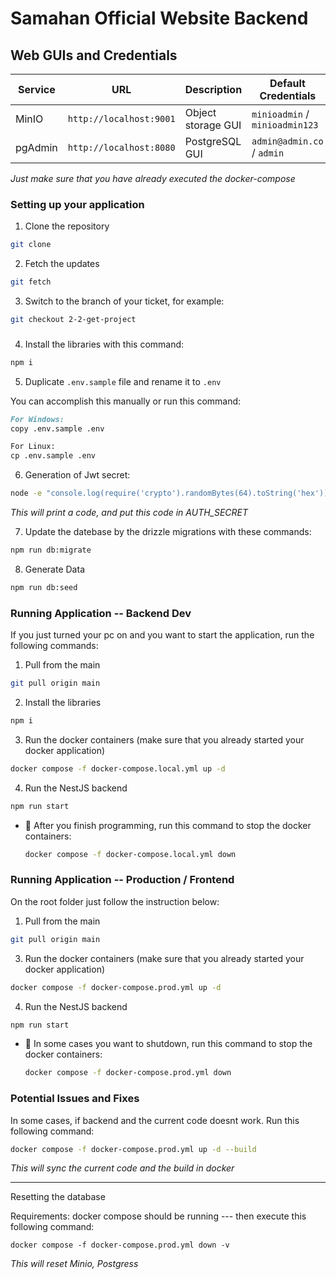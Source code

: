 # Samahan Official Website Backend

## Web GUIs and Credentials
| Service       | URL             | Description        | Default Credentials         |
|---------------|------------------|--------------------|-----------------------------|
| MinIO         | `http://localhost:9001` | Object storage GUI | `minioadmin` / `minioadmin123`     |
| pgAdmin       | `http://localhost:8080` | PostgreSQL GUI     | `admin@admin.co` / `admin`     |

*Just make sure that you have already executed the docker-compose*

### Setting up your application

1. Clone the repository

```bash
git clone
```

2. Fetch the updates

```bash
git fetch
```

3. Switch to the branch of your ticket, for example:

```bash
git checkout 2-2-get-project
```

###

4. Install the libraries with this command:

```bash
npm i
```

5. Duplicate `.env.sample` file and rename it to `.env`

You can accomplish this manually or run this command:

```markdown
For Windows:
copy .env.sample .env

For Linux:
cp .env.sample .env
```

6. Generation of Jwt secret:

```bash
node -e "console.log(require('crypto').randomBytes(64).toString('hex'))"
```
*This will print a code, and put this code in AUTH_SECRET*

7. Update the datebase by the drizzle migrations with these commands:

```bash
npm run db:migrate
```

8. Generate Data 
```bash
npm run db:seed
```

### Running Application -- Backend Dev

If you just turned your pc on and you want to start the application, run the following commands:

1. Pull from the main

```bash
git pull origin main
```

2. Install the libraries

```bash
npm i
```

3. Run the docker containers (make sure that you already started your docker application)

```bash
docker compose -f docker-compose.local.yml up -d
```

4. Run the NestJS backend

```bash
npm run start
```

- 📌 After you finish programming, run this command to stop the docker containers:

  ```bash
  docker compose -f docker-compose.local.yml down
  ```


### Running Application -- Production / Frontend

On the root folder just follow the instruction below: 

1. Pull from the main

```bash
git pull origin main
```

3. Run the docker containers (make sure that you already started your docker application)

```bash
docker compose -f docker-compose.prod.yml up -d
```

4. Run the NestJS backend

```bash
npm run start
```

- 📌 In some cases you want to shutdown, run this command to stop the docker containers:

  ```bash
  docker compose -f docker-compose.prod.yml down
  ```

### Potential Issues and Fixes
In some cases, if backend and the current code doesnt work. Run this following command:

```bash
docker compose -f docker-compose.prod.yml up -d --build
```
*This will sync the current code and the build in docker*

****
Resetting the database

Requirements: docker compose should be running --- then execute this following command:
```
docker compose -f docker-compose.prod.yml down -v
```
*This will reset Minio, Postgress*
